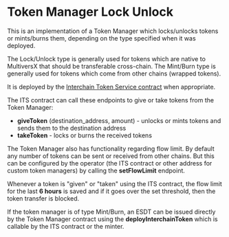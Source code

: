 # Token Manager Lock Unlock

This is an implementation of a Token Manager which locks/unlocks tokens or mints/burns them, depending on the type specified when it was deployed.

The Lock/Unlock type is generally used for tokens which are native to MultiversX that should be transferable cross-chain.
The Mint/Burn type is generally used for tokens which come from other chains (wrapped tokens).

It is deployed by the [Interchain Token Service contract](../interchain-token-service) when appropriate.

The ITS contract can call these endpoints to give or take tokens from the Token Manager:
- **giveToken** (destination_address, amount) - unlocks or mints tokens and sends them to the destination address
- **takeToken** - locks or burns the received tokens

The Token Manager also has functionality regarding flow limit. By default any number of tokens can be sent or received from other chains.
But this can be configured by the operator (the ITS contract or other address for custom token managers) by calling the **setFlowLimit** endpoint.

Whenever a token is "given" or "taken" using the ITS contract, the flow limit for the last **6 hours** is saved and if it goes
over the set threshold, then the token transfer is blocked.

If the token manager is of type Mint/Burn, an ESDT can be issued directly by the Token Manager contract using the **deployInterchainToken** which is callable by the ITS contract or the minter.
